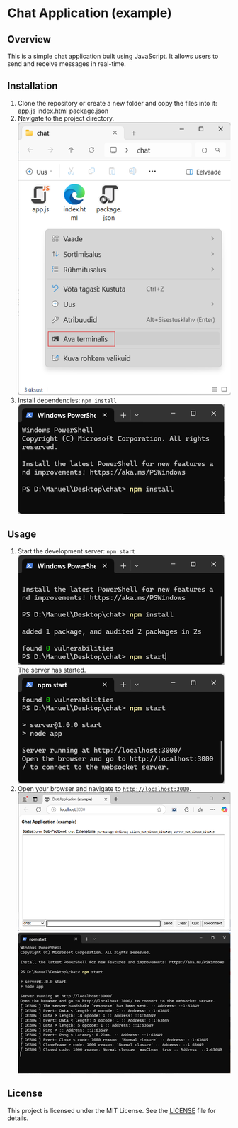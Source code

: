 # Chat Application (example)

## Overview
This is a simple chat application built using JavaScript. 
It allows users to send and receive messages in real-time.

## Installation
1. Clone the repository or create a new folder and copy the files into it: app.js index.html package.json
2. Navigate to the project directory. <br> ![File](readme_files/file.png)
3. Install dependencies: `npm install` <br> ![Install](readme_files/install.png)

## Usage
1. Start the development server: `npm start` <br> ![Start](readme_files/start.png) <br> The server has started. <br> ![Runs](readme_files/runs.png)
2. Open your browser and navigate to [`http://localhost:3000`](http://localhost:3000). <br> ![Browser](readme_files/browser.png) <br> ![Debug](readme_files/debug.png)

## License
This project is licensed under the MIT License. See the [LICENSE](LICENSE) file for details.
